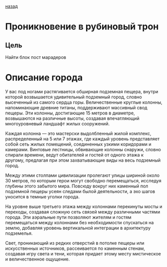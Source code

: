 [назад](/README.md)
# Проникновение в рубиновый трон
## Цель
Найти блок пост марадеров

# Описание города
У вас под ногами растягивается обширная подземная пещера, внутри которой возвышается удивительный подземный город, словно высеченный из самого сердца горы. Величественные круглые колонны, напоминающие древние титаны, поддерживают массивный свод пещеры. Эти колонны, достигающие 15 метров в диаметре, возвышаются на различные высоты, создавая впечатляющий многоуровневый ландшафт жилых сооружений.

Каждая колонна — это мастерски выдолбленный жилой комплекс, распределенный на 5 или 7 этажах, где каждый уровень представляет собой сеть жилых помещений, соединенных узкими коридорами и камерами. Винтовые лестницы, обвивающие колонны снаружи, словно спирали времени, ведут обитателей и гостей от одного этажа к другому, предлагая при этом захватывающие виды на весь подземный город.

Между этими столпами цивилизации пролегают улицы шириной около 30 метров, по которым герои могут свободно перемещаться, исследуя глубины этого забытого мира. Повсюду вокруг них каменный пол подземной пещеры усеян следами былой деятельности, а эхо шагов уносится в темные уголки города.

На уровне выше третьего этажа между колоннами перекинуты мосты и переходы, создавая сложную сеть связей между различными частями города. Эти аэральные пути позволяют жителям и гостям перемещаться между колоннами без необходимости спускаться на землю, добавляя уровень вертикальной интеграции в архитектуру подземелья.

Свет, проникающий из редких отверстий в потолке пещеры или искусственных источников, рассеивается по каменным стенам, создавая игру света и тени, которая придает этому месту мистическое и величественное ощущение.


